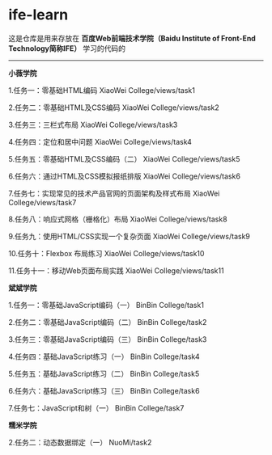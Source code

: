 # ife-learn
这是仓库是用来存放在 **百度Web前端技术学院（Baidu Institute of Front-End Technology简称IFE）** 学习的代码的

---
**小薇学院**

1.任务一：零基础HTML编码 XiaoWei College/views/task1

2.任务二：零基础HTML及CSS编码 XiaoWei College/views/task2

3.任务三：三栏式布局 XiaoWei College/views/task3

4.任务四：定位和居中问题 XiaoWei College/views/task4

5.任务五：零基础HTML及CSS编码（二） XiaoWei College/views/task5

6.任务六：通过HTML及CSS模拟报纸排版 XiaoWei College/views/task6

7.任务七：实现常见的技术产品官网的页面架构及样式布局 XiaoWei College/views/task7

8.任务八：响应式网格（栅格化）布局 XiaoWei College/views/task8

9.任务九：使用HTML/CSS实现一个复杂页面 XiaoWei College/views/task9

10.任务十：Flexbox 布局练习 XiaoWei College/views/task10

11.任务十一：移动Web页面布局实践 XiaoWei College/views/task11


**斌斌学院**

1.任务一：零基础JavaScript编码（一） BinBin College/task1

2.任务二：零基础JavaScript编码（二） BinBin College/task2

3.任务三：零基础JavaScript编码（三） BinBin College/task3

4.任务四：基础JavaScript练习（一） BinBin College/task4

5.任务五：基础JavaScript练习（二） BinBin College/task5

6.任务六：基础JavaScript练习（三） BinBin College/task6

7.任务七：JavaScript和树（一） BinBin College/task7


**糯米学院**

2.任务二：动态数据绑定（一） NuoMi/task2
